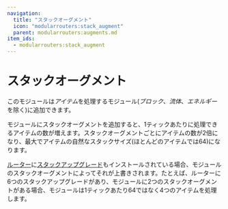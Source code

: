```yaml
---
navigation:
  title: "スタックオーグメント"
  icon: "modularrouters:stack_augment"
  parent: modularrouters:augments.md
item_ids:
  - modularrouters:stack_augment
---
```


# スタックオーグメント

このモジュールは*アイテム*を処理するモジュール(*ブロック*、*流体*、*エネルギー*を除く)に追加できます。

モジュールにスタックオーグメントを追加すると、1ティックあたりに処理できるアイテムの数が増えます。スタックオーグメントごとにアイテムの数が2倍になり、最大でアイテムの自然なスタックサイズ(ほとんどのアイテムでは64)になります。

[ルーター](../modular_router.md)に[スタックアップグレード](../stack.md)もインストールされている場合、モジュールのスタックオーグメントによってそれが上書きされます。たとえば、ルーターに6つのスタックアップグレードがあり、モジュールに2つのスタックオーグメントがある場合、モジュールは1ティックあたり64ではなく4つのアイテムを処理します。



<Recipe id="modularrouters:stack_augment" />

